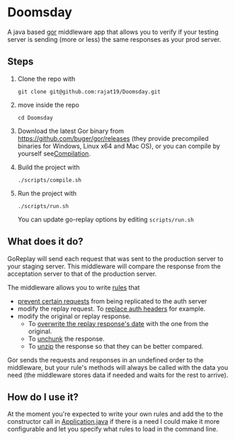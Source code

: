 # Doomsday

A java based [gor](https://github.com/buger/gor) middleware app that allows you to verify if your testing server is sending (more or less) the same responses as your prod server.

## Steps

1. Clone the repo with
    ```shell
    git clone git@github.com:rajat19/Doomsday.git
    ```
2. move inside the repo
    ```shell
    cd Doomsday
    ```
3. Download the latest Gor binary from https://github.com/buger/gor/releases (they provide precompiled binaries for Windows, Linux x64 and Mac OS), 
   or you can compile by yourself see[Compilation](https://github.com/buger/goreplay/wiki/Compilation).


4. Build the project with
    ```shell
    ./scripts/compile.sh
    ```

5. Run the project with
    ```shell
    ./scripts/run.sh
    ```
   You can update go-replay options by editing `scripts/run.sh`

## What does it do?

GoReplay will send each request that was sent to the production server to your staging server.
This middleware will compare the response from the acceptation server to that of the production server.

The middleware allows you to write [rules](/src/main/java/com/paradox/geeks/doomsday/rules/Rule.java) that

* [prevent certain requests](/src/main/java/com/paradox/geeks/doomsday/rules/IgnoreStaticRule.java) from being replicated to the auth server
* modify the replay request. To [replace auth headers](/src/main/java/com/paradox/geeks/doomsday/rules/StoreAuthRule.java) for example.
* modify the original or replay response.
    * To [overwrite the replay response's date](/src/main/java/com/paradox/geeks/doomsday/rules/IgnoreDateDifferenceRule.java) with the one from the original.
    * To [unchunk](/src/main/java/com/paradox/geeks/doomsday/rules/UnchunkRule.java) the response.
    * To [unzip](/src/main/java/com/paradox/geeks/doomsday/rules/GunzipRule.java) the response so that they can be better compared.

Gor sends the requests and responses in an undefined order to the middleware, but your rule's methods will always be called with the data you need (the middleware stores data if needed and waits for the rest to arrive).

## How do I use it?

At the moment you're expected to write your own rules and add the to the constructor call in [Application.java](/src/main/java/com/paradox/geeks/doomsday/Application.java) 
if there is a need I could make it more configurable and let you specify what rules to load in the command line.